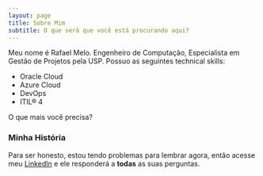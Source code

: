 ```yaml
---
layout: page
title: Sobre Mim
subtitle: O que será que você está procurando aqui?
---
```


Meu nome é Rafael Melo. Engenheiro de Computação, Especialista em Gestão de Projetos pela USP. Possuo as seguintes technical skills:

- Oracle Cloud
- Azure Cloud
- DevOps
- ITIL® 4

O que mais você precisa?

### Minha História

Para ser honesto, estou tendo problemas para lembrar agora, então acesse meu [LinkedIn](https://www.linkedin.com/in/rfdm/) e ele responderá a **todas** as suas perguntas.
